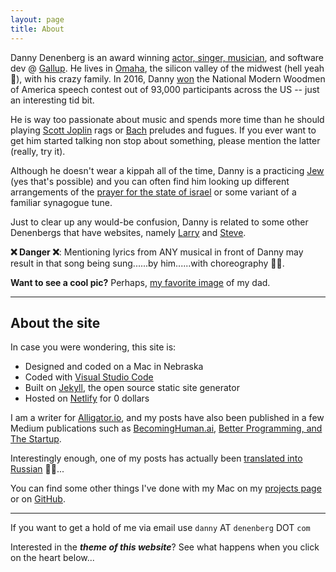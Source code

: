 ```yaml
---
layout: page
title: About
---
```


Danny Denenberg is an award winning [actor, singer, musician](https://drive.google.com/file/d/1b29B0QrxZei-Fpmv96fJhEw-qyBjV3AQ/view?usp=sharing), and software dev @ [Gallup](https://www.gallup.com/home.aspx). He lives in [Omaha](https://en.wikipedia.org/wiki/Omaha,_Nebraska), the silicon valley of the midwest (hell yeah 🧐), with his crazy family. In 2016, Danny [won](http://www.jewishomaha.org/jewish-press/2015/06/danny-goes-national/) the National Modern Woodmen of America speech contest out of 93,000 participants across the US -- just an interesting tid bit.

He is way too passionate about music and spends more time than he should playing [Scott Joplin](https://en.wikipedia.org/wiki/Scott_Joplin) rags or [Bach](https://en.wikipedia.org/wiki/Johann_Sebastian_Bach) preludes and fugues. If you ever want to get him started talking non stop about something, please mention the latter (really, try it).

Although he doesn't wear a kippah all of the time, Danny is a practicing [Jew](https://en.wikipedia.org/wiki/Jews) (yes that's possible) and you can often find him looking up different arrangements of the [prayer for the state of israel](https://en.wikipedia.org/wiki/Prayer_for_the_Welfare_of_the_State_of_Israel) or some variant of a familiar synagogue tune.

Just to clear up any would-be confusion, Danny is related to some other Denenbergs that have websites, namely [Larry](http://larry.denenberg.com/) and [Steve](http://www.facialsurgery.com/PPghome_page).

**❌ Danger ❌**: Mentioning lyrics from ANY musical in front of Danny may result in that song being sung......by him......with choreography 💃🕺.

**Want to see a cool pic?** Perhaps, [my favorite image](/goods/dadwithgatesandbuffet.png) of my dad.

<hr/>

## About the site

In case you were wondering, this site is:

- Designed and coded on a Mac in Nebraska
- Coded with [Visual Studio Code](https://code.visualstudio.com/)
- Built on [Jekyll](https://jekyllrb.com/), the open source static site generator
- Hosted on [Netlify](https://www.netlify.com/) for 0 dollars

I am a writer for [Alligator.io](https://alligator.io/author/danny-denenberg), and my posts have also been published in a few Medium publications such as [BecomingHuman.ai](https://becominghuman.ai/@DannyDenenberg), [Better Programming, and The Startup](https://medium.com/@DannyDenenberg).

Interestingly enough, one of my posts has actually been [translated into Russian](https://bulldogjob.pl/news/801-rust-oczami-programisty-javascript) 🤨🎉...

You can find some other things I've done with my Mac on my [projects page](/projects) or on [GitHub](https://github.com/dannydenenberg).

---

If you want to get a hold of me via email use `danny` AT `denenberg` DOT `com`

Interested in the **_theme of this website_**? See what happens when you click on the heart below...
